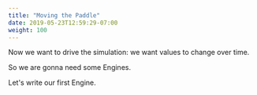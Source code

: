 ```yaml
---
title: "Moving the Paddle"
date: 2019-05-23T12:59:29-07:00
weight: 100
---
```


Now we want to drive the simulation: we want values to change over time.

So we are gonna need some Engines.

Let's write our first Engine.
